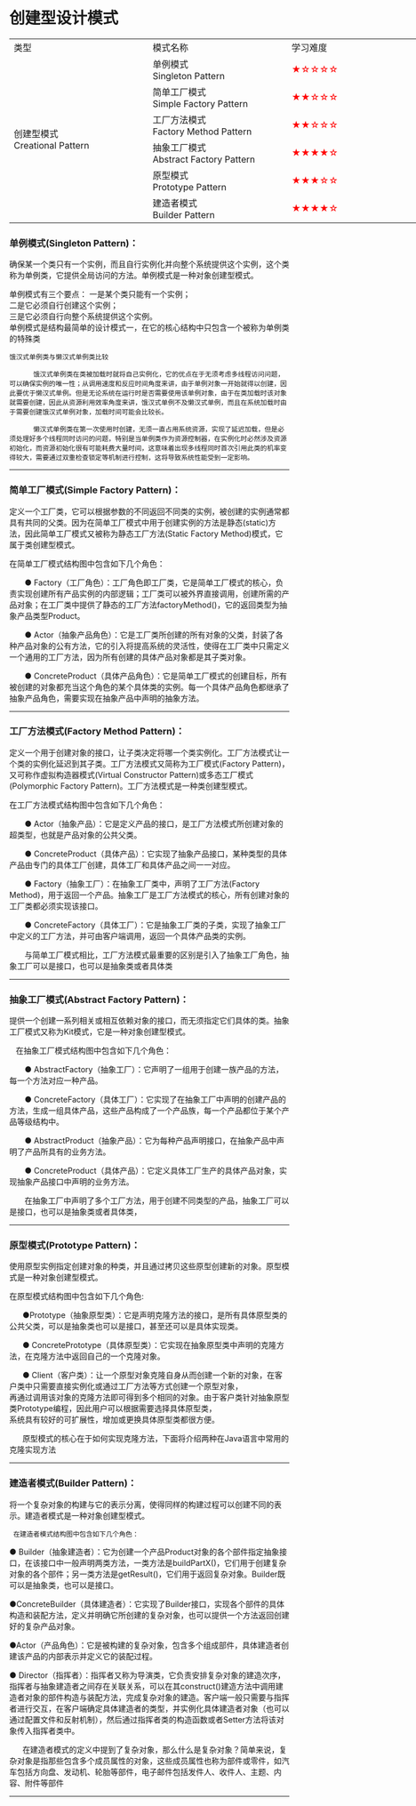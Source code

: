# 创建型设计模式

<table  style="width: 1000px;  ">
    <tr>
        <td width=10%  > 类型  </td>
        <td width=10% >模式名称</td>
        <td width=10% > 学习难度</td>
        <td width=10% > 使用频率</td>
    </tr>
    <tr>
        <td rowspan="7">创建型模式  <br> Creational Pattern </td>
    </tr>
    <tr>
        <td>单例模式 <br>  Singleton Pattern  </td>
        <td> <font color=red >★☆☆☆☆</font></td>
        <td> <font color=red >★★★★☆</td>
    </tr>
     <tr>
            <td>简单工厂模式  <br>  Simple Factory Pattern  </td>
            <td> <font color=red > ★★☆☆☆</td>
            <td> <font color=red >★★★☆☆</td>
     </tr>
<tr>
        <td>工厂方法模式 <br>  Factory Method Pattern  </td>
        <td> <font color=red > ★★☆☆☆</td>
        <td> <font color=red >★★★★★</td>
    </tr>
 <tr>
        <td>抽象工厂模式 <br>  Abstract Factory Pattern  </td>
        <td> <font color=red > ★★★★☆</td>
        <td> <font color=red >★★★★★</td>
    </tr>
 <tr>
        <td>原型模式 <br>  Prototype Pattern  </td>
        <td> <font color=red > ★★★☆☆</td>
        <td> <font color=red >★★★☆☆</td>
    </tr>
 <tr>
        <td>建造者模式 <br>  Builder Pattern  </td>
        <td> <font color=red > ★★★★☆</td>
        <td> <font color=red >★★☆☆☆</td>
    </tr>
</table>



### 单例模式(Singleton Pattern)：
  确保某一个类只有一个实例，而且自行实例化并向整个系统提供这个实例，这个类称为单例类，它提供全局访问的方法。单例模式是一种对象创建型模式。  
  
  单例模式有三个要点：
  一是某个类只能有一个实例；  
  二是它必须自行创建这个实例；  
  三是它必须自行向整个系统提供这个实例。  
  单例模式是结构最简单的设计模式一，在它的核心结构中只包含一个被称为单例类的特殊类  
  
    
    饿汉式单例类与懒汉式单例类比较
    
          饿汉式单例类在类被加载时就将自己实例化，它的优点在于无须考虑多线程访问问题，可以确保实例的唯一性；从调用速度和反应时间角度来讲，由于单例对象一开始就得以创建，因此要优于懒汉式单例。但是无论系统在运行时是否需要使用该单例对象，由于在类加载时该对象就需要创建，因此从资源利用效率角度来讲，饿汉式单例不及懒汉式单例，而且在系统加载时由于需要创建饿汉式单例对象，加载时间可能会比较长。
    
          懒汉式单例类在第一次使用时创建，无须一直占用系统资源，实现了延迟加载，但是必须处理好多个线程同时访问的问题，特别是当单例类作为资源控制器，在实例化时必然涉及资源初始化，而资源初始化很有可能耗费大量时间，这意味着出现多线程同时首次引用此类的机率变得较大，需要通过双重检查锁定等机制进行控制，这将导致系统性能受到一定影响。
   
---


### 简单工厂模式(Simple Factory Pattern)：
  定义一个工厂类，它可以根据参数的不同返回不同类的实例，被创建的实例通常都具有共同的父类。因为在简单工厂模式中用于创建实例的方法是静态(static)方法，因此简单工厂模式又被称为静态工厂方法(Static Factory Method)模式，它属于类创建型模式。
  
   在简单工厂模式结构图中包含如下几个角色：
  
         ● Factory（工厂角色）：工厂角色即工厂类，它是简单工厂模式的核心，负责实现创建所有产品实例的内部逻辑；工厂类可以被外界直接调用，创建所需的产品对象；在工厂类中提供了静态的工厂方法factoryMethod()，它的返回类型为抽象产品类型Product。
  
         ● Actor（抽象产品角色）：它是工厂类所创建的所有对象的父类，封装了各种产品对象的公有方法，它的引入将提高系统的灵活性，使得在工厂类中只需定义一个通用的工厂方法，因为所有创建的具体产品对象都是其子类对象。
  
         ● ConcreteProduct（具体产品角色）：它是简单工厂模式的创建目标，所有被创建的对象都充当这个角色的某个具体类的实例。每一个具体产品角色都继承了抽象产品角色，需要实现在抽象产品中声明的抽象方法。


---

### 工厂方法模式(Factory Method Pattern)：
 定义一个用于创建对象的接口，让子类决定将哪一个类实例化。工厂方法模式让一个类的实例化延迟到其子类。工厂方法模式又简称为工厂模式(Factory Pattern)，又可称作虚拟构造器模式(Virtual Constructor Pattern)或多态工厂模式(Polymorphic Factory Pattern)。工厂方法模式是一种类创建型模式。
  
   在工厂方法模式结构图中包含如下几个角色：
  
         ● Actor（抽象产品）：它是定义产品的接口，是工厂方法模式所创建对象的超类型，也就是产品对象的公共父类。
  
         ● ConcreteProduct（具体产品）：它实现了抽象产品接口，某种类型的具体产品由专门的具体工厂创建，具体工厂和具体产品之间一一对应。
  
         ● Factory（抽象工厂）：在抽象工厂类中，声明了工厂方法(Factory Method)，用于返回一个产品。抽象工厂是工厂方法模式的核心，所有创建对象的工厂类都必须实现该接口。
  
         ● ConcreteFactory（具体工厂）：它是抽象工厂类的子类，实现了抽象工厂中定义的工厂方法，并可由客户端调用，返回一个具体产品类的实例。
  
         与简单工厂模式相比，工厂方法模式最重要的区别是引入了抽象工厂角色，抽象工厂可以是接口，也可以是抽象类或者具体类



---


###   抽象工厂模式(Abstract Factory Pattern)：
 提供一个创建一系列相关或相互依赖对象的接口，而无须指定它们具体的类。抽象工厂模式又称为Kit模式，它是一种对象创建型模式。  
 
 
    在抽象工厂模式结构图中包含如下几个角色：
 
        ● AbstractFactory（抽象工厂）：它声明了一组用于创建一族产品的方法，每一个方法对应一种产品。
 
        ● ConcreteFactory（具体工厂）：它实现了在抽象工厂中声明的创建产品的方法，生成一组具体产品，这些产品构成了一个产品族，每一个产品都位于某个产品等级结构中。
 
        ● AbstractProduct（抽象产品）：它为每种产品声明接口，在抽象产品中声明了产品所具有的业务方法。
 
        ● ConcreteProduct（具体产品）：它定义具体工厂生产的具体产品对象，实现抽象产品接口中声明的业务方法。
 
        在抽象工厂中声明了多个工厂方法，用于创建不同类型的产品，抽象工厂可以是接口，也可以是抽象类或者具体类，


 ---
 
   
###   原型模式(Prototype  Pattern)：  
   使用原型实例指定创建对象的种类，并且通过拷贝这些原型创建新的对象。原型模式是一种对象创建型模式。  
     
     
在原型模式结构图中包含如下几个角色:
   
         ●Prototype（抽象原型类）：它是声明克隆方法的接口，是所有具体原型类的公共父类，可以是抽象类也可以是接口，甚至还可以是具体实现类。
   
         ● ConcretePrototype（具体原型类）：它实现在抽象原型类中声明的克隆方法，在克隆方法中返回自己的一个克隆对象。
   
         ● Client（客户类）：让一个原型对象克隆自身从而创建一个新的对象，在客户类中只需要直接实例化或通过工厂方法等方式创建一个原型对象，  
   再通过调用该对象的克隆方法即可得到多个相同的对象。由于客户类针对抽象原型类Prototype编程，因此用户可以根据需要选择具体原型类，  
   系统具有较好的可扩展性，增加或更换具体原型类都很方便。
   
         原型模式的核心在于如何实现克隆方法，下面将介绍两种在Java语言中常用的克隆实现方法
   
   
   ---
   
    
### 建造者模式(Builder Pattern)：  
将一个复杂对象的构建与它的表示分离，使得同样的构建过程可以创建不同的表示。建造者模式是一种对象创建型模式。
   
     在建造者模式结构图中包含如下几个角色：
   
   ● Builder（抽象建造者）：它为创建一个产品Product对象的各个部件指定抽象接口，在该接口中一般声明两类方法，一类方法是buildPartX()，它们用于创建复杂对象的各个部件；另一类方法是getResult()，它们用于返回复杂对象。Builder既可以是抽象类，也可以是接口。
   
   ●ConcreteBuilder（具体建造者）：它实现了Builder接口，实现各个部件的具体构造和装配方法，定义并明确它所创建的复杂对象，也可以提供一个方法返回创建好的复杂产品对象。
   
   ●Actor（产品角色）：它是被构建的复杂对象，包含多个组成部件，具体建造者创建该产品的内部表示并定义它的装配过程。
   
   ● Director（指挥者）：指挥者又称为导演类，它负责安排复杂对象的建造次序，指挥者与抽象建造者之间存在关联关系，可以在其construct()建造方法中调用建造者对象的部件构造与装配方法，完成复杂对象的建造。客户端一般只需要与指挥者进行交互，在客户端确定具体建造者的类型，并实例化具体建造者对象（也可以通过配置文件和反射机制），然后通过指挥者类的构造函数或者Setter方法将该对象传入指挥者类中。
   
         在建造者模式的定义中提到了复杂对象，那么什么是复杂对象？简单来说，复杂对象是指那些包含多个成员属性的对象，这些成员属性也称为部件或零件，如汽车包括方向盘、发动机、轮胎等部件，电子邮件包括发件人、收件人、主题、内容、附件等部件
   
   
   ---
